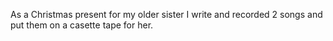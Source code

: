 As a Christmas present for my older sister I write and recorded 2 songs and put them on a casette tape for her.

